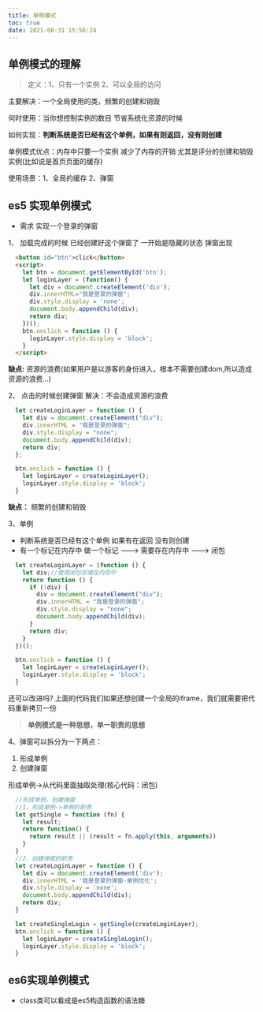 ```yaml
---
title: 单例模式
toc: true
date: 2021-08-31 15:56:24
---
```


## 单例模式的理解
>定义：1、只有一个实例 2、可以全局的访问

主要解决：一个全局使用的类，频繁的创建和销毁

何时使用：当你想控制实例的数目 节省系统化资源的时候

如何实现：**判断系统是否已经有这个单例，如果有则返回，没有则创建**

单例模式优点：内存中只要一个实例 减少了内存的开销 尤其是评分的创建和销毁实例(比如说是首页页面的缓存)

使用场景：1、全局的缓存 2、弹窗

## es5 实现单例模式
- 需求 实现一个登录的弹窗

1、 加载完成的时候 已经创建好这个弹窗了 一开始是隐藏的状态 弹窗出现
```html
  <button id="btn">click</button>
  <script>
    let btn = document.getElementById('btn');
    let loginLayer = (function() {
      let div = document.createElement('div');
      div.innerHTML="我是登录的弹窗";
      div.style.display = 'none';
      document.body.appendChild(div);
      return div;
    })();
    btn.onclick = function () {
      loginLayer.style.display = 'block';
    }
  </script>
```
**缺点:** 资源的浪费(如果用户是以游客的身份进入，根本不需要创建dom,所以造成资源的浪费...)

2、 点击的时候创建弹窗
解决：不会造成资源的浪费
```js
  let createLoginLayer = function () {
    let div = document.createElement("div");
    div.innerHTML = "我是登录的弹窗";
    div.style.display = "none";
    document.body.appendChild(div);
    return div;
  };

  btn.onclick = function () {
    let loginLayer = createLoginLayer();
    loginLayer.style.display = 'block';
  }
```
**缺点：** 频繁的创建和销毁

3、单例
- 判断系统是否已经有这个单例 如果有在返回 没有则创建
- 有一个标记在内存中 做一个标记 ---> 需要存在内存中 ---> 闭包

```js
  let createLoginLayer = (function () {
    let div;//使用闭包存储在内存中
    return function () {
      if (!div) {
        div = document.createElement("div");
        div.innerHTML = "我是登录的弹窗";
        div.style.display = "none";
        document.body.appendChild(div);
      }
      return div;
    }
  })();

  btn.onclick = function () {
    let loginLayer = createLoginLayer();
    loginLayer.style.display = 'block';
  }
```

还可以改进吗?
上面的代码我们如果还想创建一个全局的iframe，我们就需要把代码重新拷贝一份

>**单例模式是一种思想，单一职责的思想**

4、弹窗可以拆分为一下两点：
1. 形成单例
2. 创建弹窗

形成单例->从代码里面抽取处理(核心代码：闭包)
```js
  //形成单例，创建弹窗
  //1、形成单例->单例的职责
  let getSingle = function (fn) {
    let result;
    return function() {
      return result || (result = fn.apply(this, arguments))
    }
  }
  //2、创建弹窗的职责
  let createLoginLayer = function () {
    let div = document.createElement('div');
    div.innerHTML = '我是登录的弹窗-单例优化';
    div.style.display = 'none';
    document.body.appendChild(div);
    return div;
  }

  let createSingleLogin = getSingle(createLoginLayer);
  btn.onclick = function () {
    let loginLayer = createSingleLogin();
    loginLayer.style.display = 'block';
  }
```

## es6实现单例模式
- class类可以看成是es5构造函数的语法糖


